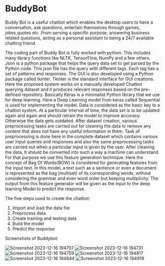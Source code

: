 # BuddyBot
Buddy Bot is a useful chatbot which enables the desktop users to have a conversation, ask questions, entertain themselves through games, jokes,quotes etc .From serving a specific purpose, answering business related questions, acting as a personal assistant to being a 24/7 available chatting friend.

The coding part of Buddy Bot is fully worked with python. This includes many library functions like NLTK, TensorFlow, NumPy and a few others. Json is a python package that helps the query data set to get parsed by the Python code. This json file has the query with different tags. Each tag has a set of patterns and responses. The GUI is also developed using a Python package called tkinter. Tkinter is the standard interface for GUI creations.
Here the proposed system works on a manually developed Chatbot querying dataset and it produces relevant responses based on the pre-defined repository. Basically Keras is a minimalist Python library that we use for deep learning. Here a Deep Learning model from keras called Sequential is used for implementing the model. Data is considered as the basic key to a chatbot system. At a particular interval of time, the data set is to be updated again and again and should retrain the model to improve accuracy. Otherwise the data gets outdated. After dataset creation, various preprocessing tasks are carried out for cleaning the data to remove any content that does not have any useful information in them. Task of preprocessing is done here in the complete dataset which contains various user input queries and responses and also the same preprocessing tasks are carried out when a particular input is given by the user. After cleaning the data, It should be converted into such a way a machine can understand. For that purpose we use this feature generation technique. Here the concept of Bag Of Words(BOW) is considered for generating features from the input text. In this model, a text such as a sentence or even a document is represented as the bag (multiset) of its corresponding words, without considering the grammar and even word order but keeping multiplicity. The output from this feature generator will be given as the input to the deep learning Model to predict the response.

The five steps used to create the chatbot:
1.	Import and load the data file
2.	Preprocess data
3.	Create training and testing data
4.	Build the model
5.	Predict the response

Screenshots of Buddybot:



![Screenshot 2023-12-16 194707](https://github.com/sakshiisinghh/BuddyBot/assets/87891878/05aa7e10-cf61-4b0b-993c-2961c05510d1)
![Screenshot 2023-12-16 194731](https://github.com/sakshiisinghh/BuddyBot/assets/87891878/27a58a3e-966f-4e8a-875d-954004d6386a)
![Screenshot 2023-12-16 194759](https://github.com/sakshiisinghh/BuddyBot/assets/87891878/30952dd2-ff25-4641-ba98-b5b9d8447ea1)
![Screenshot 2023-12-16 194817](https://github.com/sakshiisinghh/BuddyBot/assets/87891878/874f1ff7-f958-4bfc-97e0-c6d136d8c233)
![Screenshot 2023-12-16 194844](https://github.com/sakshiisinghh/BuddyBot/assets/87891878/fc94a39a-d35a-4936-a9b5-658b61c7936a)
![Screenshot 2023-12-16 194919](https://github.com/sakshiisinghh/BuddyBot/assets/87891878/f2cbf3bf-8ad5-46b4-ab43-2cd9f1140c14)
